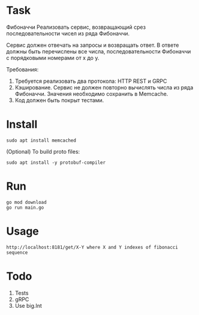 # Task

Фибоначчи
Реализовать сервис, возвращающий срез последовательности чисел из ряда Фибоначчи.

Сервис должен отвечать на запросы и возвращать ответ. В ответе должны быть перечислены все числа, последовательности Фибоначчи с порядковыми номерами от x до y.

Требования:
1. Требуется реализовать два протокола: HTTP REST и GRPC
2. Кэширование. Сервис не должен повторно вычислять числа из ряда Фибоначчи. Значения необходимо сохранить в Memcache.
3. Код должен быть покрыт тестами.

# Install
```
sudo apt install memcached  
```
(Optional) To build proto files:
```
sudo apt install -y protobuf-compiler
```
# Run
```
go mod download
go run main.go
```
# Usage
```
http://localhost:8181/get/X-Y where X and Y indexes of fibonacci sequence
```

# Todo
1. Tests
2. gRPC
3. Use big.Int